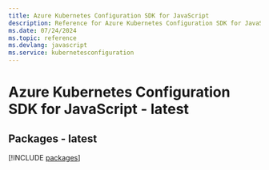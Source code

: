 ```yaml
---
title: Azure Kubernetes Configuration SDK for JavaScript
description: Reference for Azure Kubernetes Configuration SDK for JavaScript
ms.date: 07/24/2024
ms.topic: reference
ms.devlang: javascript
ms.service: kubernetesconfiguration
---
```

# Azure Kubernetes Configuration SDK for JavaScript - latest
## Packages - latest
[!INCLUDE [packages](kubernetes-configuration-index.md)]